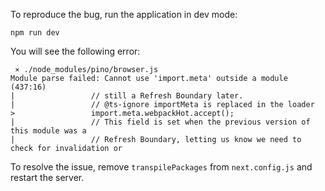 To reproduce the bug, run the application in dev mode:

```
npm run dev
```

You will see the following error:

```
 ⨯ ./node_modules/pino/browser.js
Module parse failed: Cannot use 'import.meta' outside a module (437:16)
|                 // still a Refresh Boundary later.
|                 // @ts-ignore importMeta is replaced in the loader
>                 import.meta.webpackHot.accept();
|                 // This field is set when the previous version of this module was a
|                 // Refresh Boundary, letting us know we need to check for invalidation or
```

To resolve the issue, remove `transpilePackages` from `next.config.js` and restart the server.
